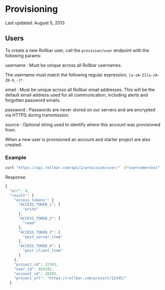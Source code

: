 # Provisioning

Last updated: August 5, 2013

## Users

To create a new Rollbar user, call the ```provision/user``` endpoint with the following params:

username
:  Must be unique across all Rollbar usernames.

   The username must match the following regular expression, ```[a-zA-Z][a-zA-Z0-9_-]*```.

email
:  Must be unique across all Rollbar email addresses. This will be the default email address used
   for all communication, including alerts and forgotten password emails.

password
:  Passwords are never stored on our servers and are encrypted via HTTPS during transmission.

source
: Optional string used to identify where this account was provisioned from.


When a new user is provisioned an account and starter project are also created.

### Example

```bash
curl "https://api.rollbar.com/api/1/provision/user/" -d"username=test" -d"email=test@rollbar.com" -d"password=PA$$w0RD"
```

Response

```javascript
{
  "err": 0,
  "result": {
    "access_tokens": {
      "ACCESS_TOKEN_1": [
        "write"
      ],
      "ACCESS_TOKEN_2": [
        "read"
      ],
      "ACCESS_TOKEN_3": [
        "post_server_item"
      ],
      "ACCESS_TOKEN_4": [
        "post_client_item"
      ]
    },
    "project_id": 12345,
    "user_id": 928192,
    "account_id": 28392,
    "project_url": "https://rollbar.com/project/12345/"
  }
```

